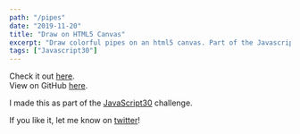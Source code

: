 ```yaml
---
path: "/pipes"
date: "2019-11-20"
title: "Draw on HTML5 Canvas"
excerpt: "Draw colorful pipes on an html5 canvas. Part of the Javascript30 challenge."
tags: ["Javascript30"]
---
```


Check it out [here](http://pipes.makoncline.com).  
View on GitHub [here](https://github.com/makoncline/pipes).

I made this as part of the [JavaScript30](https://javascript30.com/) challenge.

If you like it, let me know on [twitter](https://twitter.com/makoncline)!
